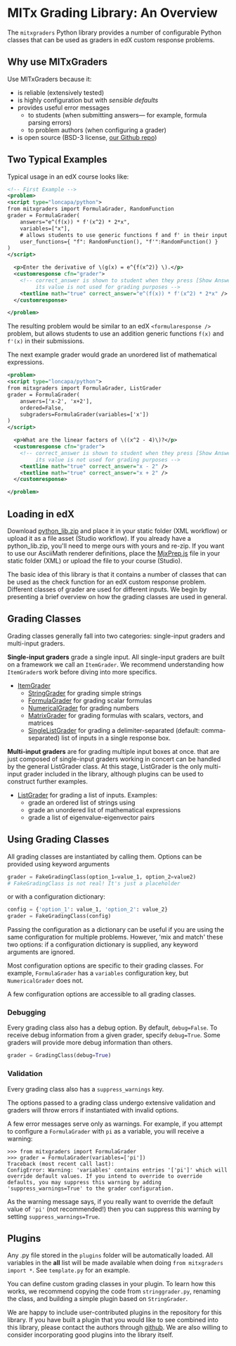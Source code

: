 # MITx Grading Library: An Overview

The `mitxgraders` Python library provides a number of configurable Python classes that can be used as graders in edX custom response problems.

## Why use MITxGraders

Use MITxGraders because it:

 - is reliable (extensively tested)
 - is highly configuration but with *sensible defaults*
 - provides useful error messages
      - to students (when submitting answers&mdash; for example, formula parsing errors)
      - to problem authors (when configuring a grader)
 - is open source (BSD-3 license, [our Github repo](https://github.com/mitodl/mitx-grading-library))

## Two Typical Examples

Typical usage in an edX course looks like:
```XML
<!-- First Example -->
<problem>
<script type="loncapa/python">
from mitxgraders import FormulaGrader, RandomFunction
grader = FormulaGrader(
    answers="e^(f(x)) * f'(x^2) * 2*x",
    variables=["x"],
    # allows students to use generic functions f and f' in their input
    user_functions={ "f": RandomFunction(), "f'":RandomFunction() }
)
</script>

  <p>Enter the derivative of \(g(x) = e^{f(x^2)} \).</p>
  <customresponse cfn="grader">
    <!-- correct_answer is shown to student when they press [Show Answer]
         its value is not used for grading purposes -->
    <textline math="true" correct_answer="e^(f(x)) * f'(x^2) * 2*x" />
  </customresponse>

</problem>
```
The resulting problem would be similar to an edX `<formularesponse />` problem, but allows students to use an addition generic functions `f(x)` and `f'(x)` in their submissions.

The next example grader would grade an unordered list of mathematical expressions.

```XML
<problem>
<script type="loncapa/python">
from mitxgraders import FormulaGrader, ListGrader
grader = FormulaGrader(
    answers=['x-2', 'x+2'],
    ordered=False,
    subgraders=FormulaGrader(variables=['x'])
)
</script>

  <p>What are the linear factors of \((x^2 - 4)\)?</p>
  <customresponse cfn="grader">
    <!-- correct_answer is shown to student when they press [Show Answer]
         its value is not used for grading purposes -->
    <textline math="true" correct_answer="x - 2" />
    <textline math="true" correct_answer="x + 2" />
  </customresponse>

</problem>
```

## Loading in edX
Download [python_lib.zip](python_lib.zip) and place it in your static folder (XML workflow) or upload it as a file asset (Studio workflow). If you already have a python_lib.zip, you'll need to merge ours with yours and re-zip. If you want to use our AsciiMath renderer definitions, place the [MjxPrep.js](MjxPrep.js) file in your static folder (XML) or upload the file to your course (Studio).

The basic idea of this library is that it contains a number of classes that can be used as the check function for an edX custom response problem. Different classes of grader are used for different inputs. We begin by presenting a brief overview on how the grading classes are used in general.

## Grading Classes

Grading classes generally fall into two categories: single-input graders and multi-input graders.

**Single-input graders** grade a single input. All single-input graders are built on a framework we call an `ItemGrader`. We recommend understanding how `ItemGrader`s work before diving into more specifics.

- [ItemGrader](item_grader.md)
    - [StringGrader](string_grader.md) for grading simple strings
    - [FormulaGrader](grading_math/formula_grader.md) for grading scalar formulas
    - [NumericalGrader](grading_math/numerical_grader.md) for grading numbers
    - [MatrixGrader](grading_math/matrix_grader/matrix_grader.md) for grading formulas with scalars, vectors, and matrices
    - [SingleListGrader](grading_lists/single_list_grader.md) for grading a delimiter-separated (default: comma-separated) list of inputs in a single response box.

**Multi-input graders** are for grading multiple input boxes at once. that are just composed of single-input graders working in concert can be handled by the general ListGrader class. At this stage, ListGrader is the only multi-input grader included in the library, although plugins can be used to construct further examples.

- [ListGrader](grading_lists/list_grader.md) for grading a list of inputs. Examples:
    - grade an ordered list of strings using
    - grade an unordered list of mathematical expressions
    - grade a list of eigenvalue-eigenvector pairs

## Using Grading Classes

All grading classes are instantiated by calling them. Options can be provided using keyword arguments

```python
grader = FakeGradingClass(option_1=value_1, option_2=value2)
# FakeGradingClass is not real! It's just a placeholder
```
or with a configuration dictionary:
```python
config = {'option_1': value_1, 'option_2': value_2}
grader = FakeGradingClass(config)
```
Passing the configuration as a dictionary can be useful if you are using the same configuration for multiple problems. However, 'mix and match' these two options: if a configuration dictionary is supplied, any keyword arguments are ignored.

Most configuration options are specific to their grading classes. For example, `FormulaGrader` has a `variables` configuration key, but `NumericalGrader` does not.

A few configuration options are accessible to all grading classes.

### Debugging

Every grading class also has a debug option. By default, `debug=False`. To receive debug information from a given grader, specify `debug=True`. Some graders will provide more debug information than others.

```python
grader = GradingClass(debug=True)
```

### Validation

Every grading class also has a `suppress_warnings` key.

The options passed to a grading class undergo extensive validation and graders will throw errors if instantiated with invalid options.

A few error messages serve only as warnings. For example, if you attempt to configure a `FormulaGrader` with `pi` as a variable, you will receive a warning:

```pycon
>>> from mitxgraders import FormulaGrader
>>> grader = FormulaGrader(variables=['pi'])
Traceback (most recent call last):
ConfigError: Warning: 'variables' contains entries '['pi']' which will override default values. If you intend to override to override defaults, you may suppress this warning by adding 'suppress_warnings=True' to the grader configuration.
```

As the warning message says, if you really want to override the default value of `'pi'` (not recommended!) then you can suppress this warning by setting `suppress_warnings=True`.


## Plugins

Any .py file stored in the `plugins` folder will be automatically loaded. All variables in the __all__ list will be made available when doing `from mitxgraders import *`. See `template.py` for an example.

You can define custom grading classes in your plugin. To learn how this works, we recommend copying the code from `stringgrader.py`, renaming the class, and building a simple plugin based on `StringGrader`.

We are happy to include user-contributed plugins in the repository for this library. If you have built a plugin that you would like to see combined into this library, please contact the authors through [github](https://github.com/mitodl/mitx-grading-library). We are also willing to consider incorporating good plugins into the library itself.
